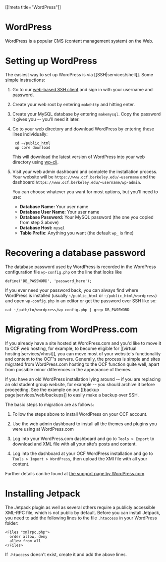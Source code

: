 [[!meta title="WordPress"]]
# WordPress

WordPress is a popular CMS (content management system) on the Web.

# Setting up WordPress

The easiest way to set up WordPress is via [[SSH|services/shell]]. Some simple
instructions:

1. Go to our [web-based SSH client](https://ssh.ocf.berkeley.edu/) and sign in
   with your username and password.

2. Create your web root by entering `makehttp` and hitting enter.

3. Create your MySQL database by entering `makemysql`. Copy the password it
   gives you -- you'll need it later.

4. Go to your web directory and download WordPress by entering these lines
   individually:

        cd ~/public_html
        wp core download

   This will download the latest version of WordPress into your web directory
   using [wp-cli](http://wp-cli.org/).

5. Visit your web admin dashboard and complete the installation process. Your
   website will be `https://www.ocf.berkeley.edu/~username` and the dashboard
   `https://www.ocf.berkeley.edu/~username/wp-admin`.

   You can choose whatever you want for most options, but you'll need to use:

   * **Database Name:** Your user name
   * **Database User Name:** Your user name
   * **Database Password:** Your MySQL password (the one you copied from step 3
     above)
   * **Database Host:** `mysql`
   * **Table Prefix:** Anything you want (the default `wp_` is fine)

# Recovering a database password

The database password used by WordPress is recorded in the WordPress
configuration file `wp-config.php` on the line that looks like

    define('DB_PASSWORD', 'password_here');

If you ever need your password back, you can always find where WordPress is
installed (usually `~/public_html` or `~/public_html/wordpress`) and open
`wp-config.php` in an editor or get the password over SSH like so:

    cat ~/path/to/wordpress/wp-config.php | grep DB_PASSWORD

# Migrating from WordPress.com

If you already have a site hosted at WordPress.com and you'd like to move it to
OCF web hosting, for example, to become eligible for [[virtual
hosting|services/vhost]], you can move most of your website's functionality and
content to the OCF's servers. Generally, the process is simple and sites
migrated from WordPress.com hosting to the OCF function quite well, apart from
possible minor differences in the appearance of themes.

If you have an old WordPress installation lying around -- if you are replacing
an old student group website, for example -- you should archive it before
proceeding. See the example on our [[backup page|services/web/backups]] to
easily make a backup over SSH.

The basic steps to migration are as follows:

1. Follow the steps above to install WordPress on your OCF account.

2. Use the web admin dashboard to install all the themes and plugins you were
   using at WordPress.com

3. Log into your WordPress.com dashboard and go to `Tools > Export` to download
   and XML file with all your site's posts and content.

4. Log into the dashboard at your OCF WordPress installation and go to `Tools >
   Import > WordPress`, then upload the XMl file with all your content.

Further details can be found at [the support page by WordPress.com][1].

[1]: https://en.support.wordpress.com/moving-to-a-self-hosted-wordpress-site/

# Installing Jetpack

The Jetpack plugin as well as several others require a publicly accessible
XML-RPC file, which is not public by default. Before you can install Jetpack,
you need to add the following lines to the file `.htaccess` in your WordPress
folder:

    <Files "xmlrpc.php">
      order allow, deny
      allow from all
    </Files>

If `.htaccess` doesn't exist, create it and add the above lines.
